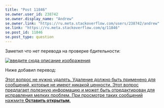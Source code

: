 ```yaml
---
title: "Post 11846"
se.owner.user_id: 238742
se.owner.display_name: "Andrew"
se.owner.link: "https://ru.meta.stackoverflow.com/users/238742/andrew"
se.link: "https://ru.meta.stackoverflow.com/q/11846"
se.post_id: 11846
se.post_type: question
---
```

<p>Заметил что нет перевода на проверке бдительности:</p>
<p><a href="https://i.stack.imgur.com/KYEt0.png" rel="nofollow noreferrer"><img src="https://i.stack.imgur.com/KYEt0.png" alt="введите сюда описание изображения" /></a></p>
<p>Ниже добавил перевод:</p>
<p><a href="https://ru.traducir.win/strings/16009" rel="nofollow noreferrer">Этот вопрос не нужно удалять. Удаление должно быть применено для сообщений, которые не имеют никакой ценности. Этот вопрос предлагает полезную информацию и может быть отредактирован для исправления мелких проблем. При просмотре таких сообщений нажмите <strong>Оставить открытым</strong>.</a></p>
